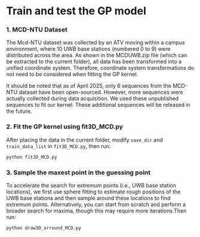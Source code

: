 <!--
 * @Author: error: error: git config user.name & please set dead value or install git && error: git config user.email & please set dead value or install git & please set dead value or install git
 * @Date: 2025-04-07 16:10:05
 * @LastEditors: error: error: git config user.name & please set dead value or install git && error: git config user.email & please set dead value or install git & please set dead value or install git
 * @LastEditTime: 2025-04-07 21:02:50
 * @FilePath: /ntu/gp_uwb/GP-UWB-calibration/Calibration/README.md.txt
 * @Description: 这是默认设置,请设置`customMade`, 打开koroFileHeader查看配置 进行设置: https://github.com/OBKoro1/koro1FileHeader/wiki/%E9%85%8D%E7%BD%AE
-->

# Train and test the GP model

### 1. MCD-NTU Dataset
The Mcd-NTU dataset was collected by an ATV moving within a campus environment, where 10 UWB base stations (numbered 0 to 9) were distributed across the area. As shown in the MCDUWB.zip file (which can be extracted to the current folder), all data has been transformed into a unified coordinate system. Therefore, coordinate system transformations do not need to be considered when fitting the GP kernel.

It should be noted that as of April 2025, only 6 sequences from the MCD-NTU dataset have been open-sourced. However, more sequences were actually collected during data acquisition. We used these unpublished sequences to fit our kernel. These additional sequences will be released in the future.

### 2. Fit the GP kernel using fit3D_MCD.py
After placing the data in the current folder, modify `save_dir` and `train_data_list` in `fit3D_MCD.py`, then run:

```bash
python fit3D_MCD.py
```

### 3. Sample the maxest point in the guessing point
To accelerate the search for extremum points (i.e., UWB base station locations), we first use sphere fitting to estimate rough positions of the UWB base stations and then sample around these locations to find extremum points. Alternatively, you can start from scratch and perform a broader search for maxima, though this may require more iterations.Then run:

```bash
python draw3D_arround_MCD.py
```
